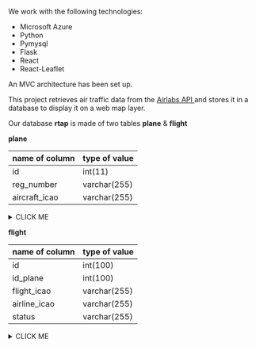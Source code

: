 We work with the following technologies:

- Microsoft Azure
- Python
- Pymysql
- Flask
- React
- React-Leaflet

An MVC architecture has been set up.


This project retrieves air traffic data from the [Airlabs API ](https://airlabs.co/) and stores it in a database to display it on a web map layer. 

Our database **rtap** is made of two tables **plane** & **flight**

**plane**

| name of column | type of value |
| --- | --- |
| id  | int(11) |
| reg_number  | varchar(255) |
| aircraft_icao | varchar(255) |
<details><summary>CLICK ME</summary>
<p>

#### plane

    ```sql
    CREATE TABLE plane 
    (
     id int(100) PRIMARY KEY NOT NULL AUTO_INCREMENT,
    reg_number VARCHAR(255),
    aircraft_icao VARCHAR(255) 
    )
    ```

</p>
</details>


**flight**

| name of column | type of value |
| --- | --- |
| id  | int(100) |
| id_plane  | int(100) |
| flight_icao | varchar(255) |
| airline_icao | varchar(255) |
| status | varchar(255) |

<details><summary>CLICK ME</summary>
<p>

#### flight

    ```sql
    CREATE TABLE flight
    (
        id int(100) PRIMARY KEY NOT NULL AUTO_INCREMENT,
        id_plane int(100) FOREIGN KEY REFERENCES plane(id),
        flight_icao VARCHAR(255),
        airline_icao  VARCHAR(255),
        status VARCHAR(255)
    )
    ```

</p>
</details>


